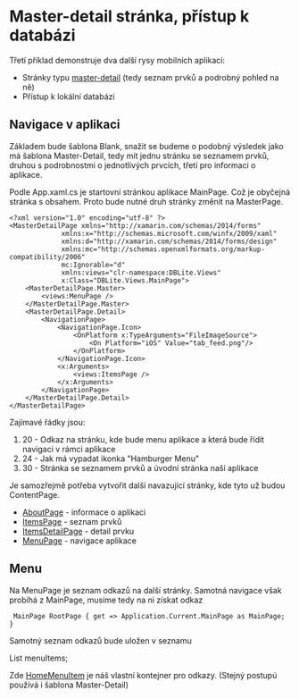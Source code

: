 # Master-detail stránka, přístup k databázi
Třetí příklad demonstruje dva další rysy mobilních aplikací:
- Stránky typu [master-detail](https://docs.microsoft.com/cs-cz/xamarin/xamarin-forms/app-fundamentals/navigation/master-detail-page) (tedy seznam prvků a podrobný pohled na ně)
- Přístup k lokální databázi

## Navigace v aplikaci
Základem bude šablona Blank, snažit se budeme o podobný výsledek jako má šablona Master-Detail, tedy mít jednu stránku se seznamem prvků, druhou s podrobnostmi o jednotlivých prvcích, třetí pro informaci o aplikace.

Podle App.xaml.cs je startovní stránkou aplikace MainPage. Což je obyčejná stránka s obsahem. Proto bude nutné druh stránky změnit na MasterPage.
````
<?xml version="1.0" encoding="utf-8" ?>
<MasterDetailPage xmlns="http://xamarin.com/schemas/2014/forms"
             xmlns:x="http://schemas.microsoft.com/winfx/2009/xaml"
             xmlns:d="http://xamarin.com/schemas/2014/forms/design"
             xmlns:mc="http://schemas.openxmlformats.org/markup-compatibility/2006"
             mc:Ignorable="d"
             xmlns:views="clr-namespace:DBLite.Views"
             x:Class="DBLite.Views.MainPage">
    <MasterDetailPage.Master>
        <views:MenuPage />
    </MasterDetailPage.Master>
    <MasterDetailPage.Detail>
        <NavigationPage>
            <NavigationPage.Icon>
                <OnPlatform x:TypeArguments="FileImageSource">
                    <On Platform="iOS" Value="tab_feed.png"/>
                </OnPlatform>
            </NavigationPage.Icon>
            <x:Arguments>
                <views:ItemsPage />
            </x:Arguments>
        </NavigationPage>
    </MasterDetailPage.Detail>
</MasterDetailPage>
````
Zajímavé řádky jsou:
1. 20 - Odkaz na stránku, kde bude menu aplikace a která bude řídit navigaci v rámci aplikace
1. 24 - Jak má vypadat ikonka "Hamburger Menu"
1. 30 - Stránka se seznamem prvků a úvodní stránka naší aplikace

Je samozřejmě potřeba vytvořit další navazující stránky, kde tyto už budou ContentPage.
- [AboutPage](../Views/AboutPage.xaml) - informace o aplikaci
- [ItemsPage](../Views/ItemsPage.xaml) - seznam prvků
- [ItemsDetailPage](../Views/ItemsDetailPage.xaml) - detail prvku
- [MenuPage](../Views/MenuPage.xaml) - navigace aplikace

## Menu
Na MenuPage je seznam odkazů na další stránky. Samotná navigace však probíhá z MainPage, musíme tedy na ni získat odkaz
     
     MainPage RootPage { get => Application.Current.MainPage as MainPage; }

Samotný seznam odkazů bude uložen v seznamu

List<HomeMenuItem> menuItems;

Zde [HomeMenuItem](../Models/HomeMenuItem.cs) je náš vlastní kontejner pro odkazy. (Stejný postupú používá i šablona Master-Detail)
